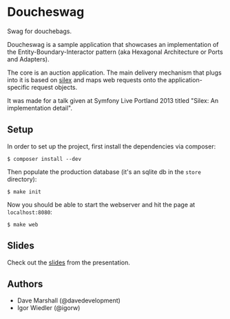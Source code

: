 # Doucheswag

Swag for douchebags.

Doucheswag is a sample application that showcases an implementation of the
Entity-Boundary-Interactor pattern (aka Hexagonal Architecture or Ports and
Adapters).

The core is an auction application. The main delivery mechanism that plugs
into it is based on [silex](http://silex.sensiolabs.org) and maps web requests
onto the application-specific request objects.

It was made for a talk given at Symfony Live Portland 2013 titled "Silex: An
implementation detail".

## Setup

In order to set up the project, first install the dependencies via composer:

    $ composer install --dev

Then populate the production database (it's an sqlite db in the `store`
directory):

    $ make init

Now you should be able to start the webserver and hit the page at
`localhost:8080`:

    $ make web

## Slides

Check out the [slides](https://speakerdeck.com/igorw/silex-an-implementation-detail)
from the presentation.

## Authors

* Dave Marshall (@davedevelopment)
* Igor Wiedler (@igorw)
